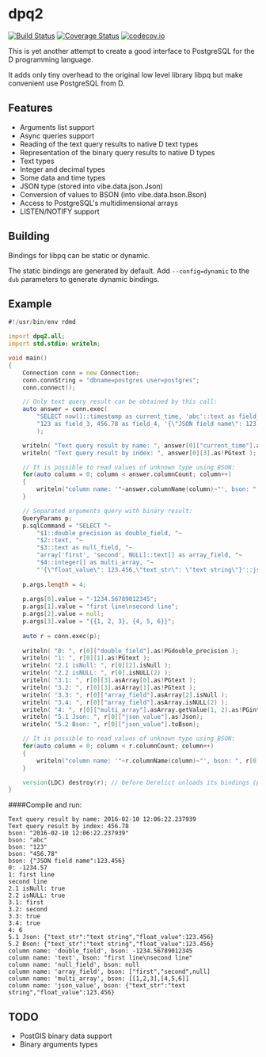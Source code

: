 ﻿dpq2
====
[![Build Status](https://travis-ci.org/denizzzka/dpq2.svg?branch=master)](https://travis-ci.org/denizzzka/dpq2)
[![Coverage Status](https://coveralls.io/repos/denizzzka/dpq2/badge.svg?branch=master)](https://coveralls.io/r/denizzzka/dpq2)
[![codecov.io](https://codecov.io/github/denizzzka/dpq2/coverage.svg?branch=master)](https://codecov.io/github/denizzzka/dpq2)

This is yet another attempt to create a good interface to PostgreSQL for the 
D programming language.

It adds only tiny overhead to the original low level library libpq but
make convenient use PostgreSQL from D.


Features
--------

* Arguments list support
* Async queries support
* Reading of the text query results to native D text types
* Representation of the binary query results to native D types
 * Text types
 * Integer and decimal types
 * Some data and time types
 * JSON type (stored into vibe.data.json.Json)
* Conversion of values to BSON (into vibe.data.bson.Bson)
* Access to PostgreSQL's multidimensional arrays
* LISTEN/NOTIFY support

Building
--------

Bindings for libpq can be static or dynamic.

The static bindings are generated by default. Add `--config=dynamic`
to the `dub` parameters to generate dynamic bindings.

Example
-------
```D
#!/usr/bin/env rdmd

import dpq2.all;
import std.stdio: writeln;

void main()
{
    Connection conn = new Connection;
    conn.connString = "dbname=postgres user=postgres";
    conn.connect();

    // Only text query result can be obtained by this call:
    auto answer = conn.exec(
        "SELECT now()::timestamp as current_time, 'abc'::text as field_name, "~
        "123 as field_3, 456.78 as field_4, '{\"JSON field name\": 123.456}'::json"
        );

    writeln( "Text query result by name: ", answer[0]["current_time"].as!PGtext );
    writeln( "Text query result by index: ", answer[0][3].as!PGtext );

    // It is possible to read values of unknown type using BSON:
    for(auto column = 0; column < answer.columnCount; column++)
    {
        writeln("column name: '"~answer.columnName(column)~"', bson: ", answer[0][column].toBson);
    }

    // Separated arguments query with binary result:
    QueryParams p;
    p.sqlCommand = "SELECT "~
        "$1::double precision as double_field, "~
        "$2::text, "~
        "$3::text as null_field, "~
        "array['first', 'second', NULL]::text[] as array_field, "~
        "$4::integer[] as multi_array, "~
        "'{\"float_value\": 123.456,\"text_str\": \"text string\"}'::json as json_value";
    
    p.args.length = 4;
    
    p.args[0].value = "-1234.56789012345";
    p.args[1].value = "first line\nsecond line";
    p.args[2].value = null;
    p.args[3].value = "{{1, 2, 3}, {4, 5, 6}}";
    
    auto r = conn.exec(p);
    
    writeln( "0: ", r[0]["double_field"].as!PGdouble_precision );
    writeln( "1: ", r[0][1].as!PGtext );
    writeln( "2.1 isNull: ", r[0][2].isNull );
    writeln( "2.2 isNULL: ", r[0].isNULL(2) );
    writeln( "3.1: ", r[0][3].asArray[0].as!PGtext );
    writeln( "3.2: ", r[0][3].asArray[1].as!PGtext );
    writeln( "3.3: ", r[0]["array_field"].asArray[2].isNull );
    writeln( "3.4: ", r[0]["array_field"].asArray.isNULL(2) );
    writeln( "4: ", r[0]["multi_array"].asArray.getValue(1, 2).as!PGinteger );
    writeln( "5.1 Json: ", r[0]["json_value"].as!Json);
    writeln( "5.2 Bson: ", r[0]["json_value"].toBson);

    // It is possible to read values of unknown type using BSON:
    for(auto column = 0; column < r.columnCount; column++)
    {
        writeln("column name: '"~r.columnName(column)~"', bson: ", r[0][column].toBson);
    }

    version(LDC) destroy(r); // before Derelict unloads its bindings (prevents SIGSEGV)
}
```
####Compile and run:
```
Text query result by name: 2016-02-10 12:06:22.237939
Text query result by index: 456.78
bson: "2016-02-10 12:06:22.237939"
bson: "abc"
bson: "123"
bson: "456.78"
bson: {"JSON field name":123.456}
0: -1234.57
1: first line
second line
2.1 isNull: true
2.2 isNULL: true
3.1: first
3.2: second
3.3: true
3.4: true
4: 6
5.1 Json: {"text_str":"text string","float_value":123.456}
5.2 Bson: {"text_str":"text string","float_value":123.456}
column name: 'double_field', bson: -1234.56789012345
column name: 'text', bson: "first line\nsecond line"
column name: 'null_field', bson: null
column name: 'array_field', bson: ["first","second",null]
column name: 'multi_array', bson: [[1,2,3],[4,5,6]]
column name: 'json_value', bson: {"text_str":"text string","float_value":123.456}
```

TODO
----

* PostGIS binary data support
* Binary arguments types
